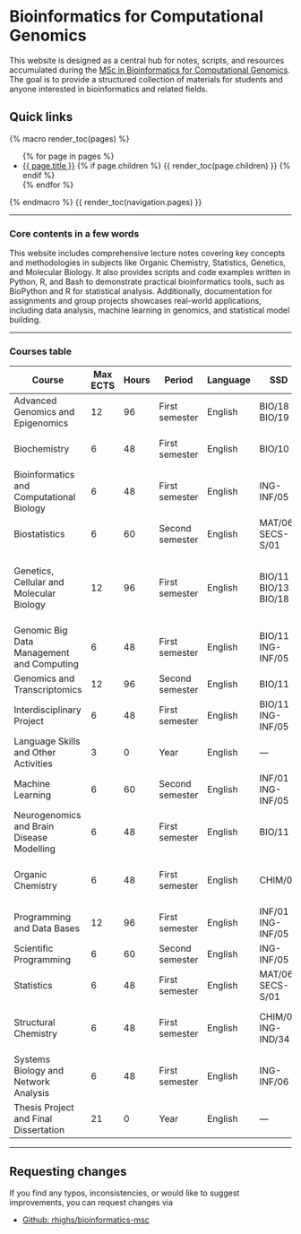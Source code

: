 # Bioinformatics for Computational Genomics

This website is designed as a central hub for notes, scripts, and resources accumulated during the [MSc in Bioinformatics for Computational Genomics](https://www.unimi.it/en/education/master-programme/bioinformatics-computational-genomics). The goal is to provide a structured collection of materials for students and anyone interested in bioinformatics and related fields.

## Quick links

{% macro render_toc(pages) %}
<ul>
{% for page in pages %}
  <li>
    <a href="{{ page.url }}">{{ page.title }}</a>
    {% if page.children %}
      {{ render_toc(page.children) }}
    {% endif %}
  </li>
{% endfor %}
</ul>
{% endmacro %}
{{ render_toc(navigation.pages) }}

---

### Core contents in a few words

This website includes comprehensive lecture notes covering key concepts and methodologies in subjects like Organic Chemistry, Statistics, Genetics, and Molecular Biology.
It also provides scripts and code examples written in Python, R, and Bash to demonstrate practical bioinformatics tools, such as BioPython and R for statistical analysis.
Additionally, documentation for assignments and group projects showcases real-world applications, including data analysis, machine learning in genomics, and statistical model building.

--- 

### Courses table

| Course                                      | Max ECTS | Hours | Period          | Language | SSD                   | Lesson Link                                                                                                                |
|---------------------------------------------|----------|-------|-----------------|----------|-----------------------|----------------------------------------------------------------------------------------------------------------------------|
| Advanced Genomics and Epigenomics            | 12       | 96    | First semester  | English  | BIO/18 BIO/19          | [Advanced Genomics and Epigenomics](https://gpavesiage.ariel.ctu.unimi.it)                                                  |
| Biochemistry                                | 6        | 48    | First semester  | English  | BIO/10                | [Biochemistry](https://lgourlayb.ariel.ctu.unimi.it) / [Biochemistry (2024/25)](https://myariel.unimi.it/course/view.php?id=2886)  |
| Bioinformatics and Computational Biology    | 6        | 48    | First semester  | English  | ING-INF/05            |                                                                                                           |
| Biostatistics                               | 6        | 60    | Second semester | English  | MAT/06 SECS-S/01      |                                                                                                           |
| Genetics, Cellular and Molecular Biology    | 12       | 96    | First semester  | English  | BIO/11 BIO/13 BIO/18  | [Genetics, Cellular and Molecular Biology](https://gcmb.ariel.ctu.unimi.it) / [2024/25 Edition](https://myariel.unimi.it/course/view.php?id=5200) |
| Genomic Big Data Management and Computing   | 6        | 48    | First semester  | English  | BIO/11 ING-INF/05     |                                                                                                           |
| Genomics and Transcriptomics                | 12       | 96    | Second semester | English  | BIO/11                | [Genomics and Transcriptomics](https://gt.ariel.ctu.unimi.it)                                                              |
| Interdisciplinary Project                   | 6        | 48    | First semester  | English  | BIO/11 ING-INF/05     |                                                                                                           |
| Language Skills and Other Activities        | 3        | 0     | Year            | English  | —                     |                                                                                                           |
| Machine Learning                            | 6        | 60    | Second semester | English  | INF/01 ING-INF/05     |                                                                                                           |
| Neurogenomics and Brain Disease Modelling   | 6        | 48    | First semester  | English  | BIO/11                | [Neurogenomics and Brain Disease Modelling](https://gtestanbdm.ariel.ctu.unimi.it)                                          |
| Organic Chemistry                           | 6        | 48    | First semester  | English  | CHIM/06               | [Organic Chemistry](https://lbelvisioc.ariel.ctu.unimi.it) / [2024/25 Edition](https://myariel.unimi.it/course/view.php?id=4257) |
| Programming and Data Bases                  | 12       | 96    | First semester  | English  | INF/01 ING-INF/05     |                                                                                                           |
| Scientific Programming                      | 6        | 60    | Second semester | English  | ING-INF/05            |                                                                                                           |
| Statistics                                  | 6        | 48    | First semester  | English  | MAT/06 SECS-S/01      |                                                                                                           |
| Structural Chemistry                        | 6        | 48    | First semester  | English  | CHIM/06 ING-IND/34    | [Structural Chemistry](https://psenecirdscbm.ariel.ctu.unimi.it) / [2024/25 Edition](https://myariel.unimi.it/course/view.php?id=3136) |
| Systems Biology and Network Analysis        | 6        | 48    | First semester  | English  | ING-INF/06            |                                                                                                           |
| Thesis Project and Final Dissertation       | 21       | 0     | Year            | English  | —                     |                                                                                                           |

---

## Requesting changes

If you find any typos, inconsistencies, or would like to suggest improvements, you can request changes via

- [Github: rhighs/bioinformatics-msc](https://github.com/rhighs/bioinformatics-msc)
